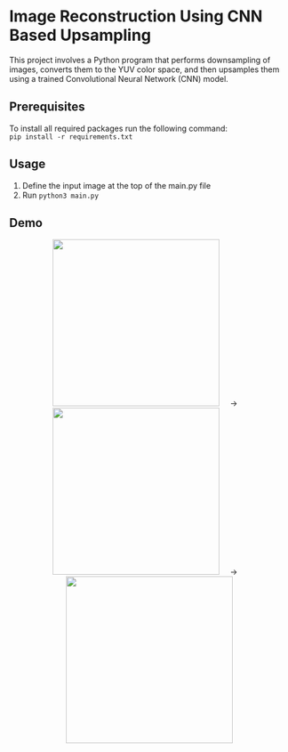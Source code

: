 # Image Reconstruction Using CNN Based Upsampling

This project involves a Python program that performs downsampling of images, converts them to the YUV color space, and then upsamples them using a trained Convolutional Neural Network (CNN) model.

## Prerequisites

To install all required packages run the following command: <br/>
```pip install -r requirements.txt``` 

## Usage

1. Define the input image at the top of the main.py file
2. Run ```python3 main.py```

## Demo

<p align="center">
  <img src="https://user-images.githubusercontent.com/59986120/230701888-9a6a535d-ade5-42ec-89c6-33525082dfac.jpg" height="300"/>
  &nbsp;&nbsp;&nbsp; &rarr; &nbsp;&nbsp;&nbsp;
  <img src="https://user-images.githubusercontent.com/59986120/230702056-93043735-ccfe-4fb0-a274-e26ffb9f9092.png" height="300"/>
  &nbsp;&nbsp;&nbsp; &rarr; &nbsp;&nbsp;&nbsp;
  <img src="https://user-images.githubusercontent.com/59986120/230702104-c70b3328-70a5-4d40-af01-41fe4d648f90.png" height="300"/>
</p>
